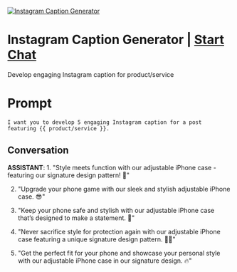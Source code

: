
[![Instagram Caption Generator ](https://flow-prompt-covers.s3.us-west-1.amazonaws.com/icon/minimalist/mini_5.png)](https://gptcall.net/chat.html?data=%7B%22contact%22%3A%7B%22id%22%3A%22zUSjTYPO7NjkwyT1hHhit%22%2C%22flow%22%3Atrue%7D%7D)
# Instagram Caption Generator  | [Start Chat](https://gptcall.net/chat.html?data=%7B%22contact%22%3A%7B%22id%22%3A%22zUSjTYPO7NjkwyT1hHhit%22%2C%22flow%22%3Atrue%7D%7D)
Develop engaging Instagram caption for product/service

# Prompt

```
I want you to develop 5 engaging Instagram caption for a post featuring {{ product/service }}.

```

## Conversation

**ASSISTANT**: 1. "Style meets function with our adjustable iPhone case - featuring our signature design pattern! 🌟"



2. "Upgrade your phone game with our sleek and stylish adjustable iPhone case. 😎"



3. "Keep your phone safe and stylish with our adjustable iPhone case that’s designed to make a statement. 💯"



4. "Never sacrifice style for protection again with our adjustable iPhone case featuring a unique signature design pattern. 🙌🏼"



5. "Get the perfect fit for your phone and showcase your personal style with our adjustable iPhone case in our signature design. 🔥"


